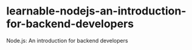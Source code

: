 learnable-nodejs-an-introduction-for-backend-developers
=======================================================

Node.js: An introduction for backend developers
